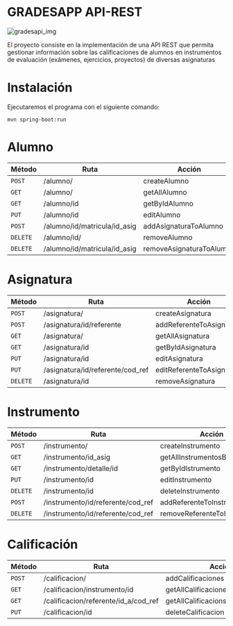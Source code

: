 # GRADESAPP API-REST
![gradesapi_img](https://github.com/SebastianMillan/Project-GRADESAPI/assets/114216417/7536c52d-d817-43e8-8c6c-5eb32e005702)

El proyecto consiste en la implementación de una API REST que permita gestionar información sobre las calificaciones de alumnos en instrumentos de evaluación (exámenes, ejercicios, proyectos) de diversas asignaturas

# Instalación
Ejecutaremos el programa con el siguiente comando:
```shell
mvn spring-boot:run
```

# Alumno

| Método     | Ruta                               | Acción                                                  |
|------------|-----------------------------------|---------------------------------------------------------|
| `POST`     | /alumno/                        | createAlumno |
| `GET`     | /alumno/                        | getAllAlumno |
| `GET`     | /alumno/id                        | getByIdAlumno |
| `PUT`     | /alumno/id                       | editAlumno |
| `POST`     | /alumno/id/matricula/id_asig                        | addAsignaturaToAlumno |
| `DELETE`     | /alumno/id/                       | removeAlumno |
| `DELETE`     | /alumno/id/matricula/id_asig                        | removeAsignaturaToAlumno |


# Asignatura

| Método     | Ruta                               | Acción                                                  |
|------------|-----------------------------------|---------------------------------------------------------|
| `POST`     | /asignatura/                        | createAsignatura |
| `POST`     | /asignatura/id/referente                        | addReferenteToAsignatura |
| `GET`     | /asignatura/                      | getAllAsignatura |
| `GET`     | /asignatura/id                       | getByIdAsignatura |
| `PUT`     | /asignatura/id                        | editAsignatura |
| `PUT`     | /asignatura/id/referente/cod_ref                     | editReferenteToAsignatura |
| `DELETE`     | /asignatura/id                        | removeAsignatura |

# Instrumento

| Método     | Ruta                               | Acción                                                  |
|------------|-----------------------------------|---------------------------------------------------------|
| `POST`     | /instrumento/                        | createInstrumento |
| `GET`     | /instrumento/id_asig                        | getAllInstrumentosByAsig |
| `GET`     | /instrumento/detalle/id                     | getByIdIstrumento |
| `PUT`     | /instrumento/id                       | editInstrumento |
| `DELETE`     | /instrumento/id                       | deleteInstrumento |
| `POST`     | /instrumento/id/referente/cod_ref                   | addReferenteToInstrumento |
| `DELETE`     | /instrumento/id/referente/cod_ref                        | removeReferenteToInstrumento |

# Calificación

| Método     | Ruta                               | Acción                                                  |
|------------|-----------------------------------|---------------------------------------------------------|
| `POST`     | /calificacion/                        | addCalificaciones |
| `GET`     | /calificacion/instrumento/id                        | getAllCalificacionesToInstrumento |
| `GET`     | /calificacion/referente/id_a/cod_ref                        | getAllCalificacionsToAlumno |
| `PUT`     | /calificacion/id                       | deleteCalificacion |

